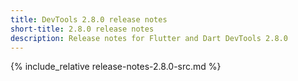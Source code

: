 ```yaml
---
title: DevTools 2.8.0 release notes
short-title: 2.8.0 release notes
description: Release notes for Flutter and Dart DevTools 2.8.0
---
```


{% include_relative release-notes-2.8.0-src.md %}
